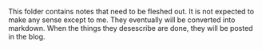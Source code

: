 This folder contains notes that need to be fleshed out.
It is not expected to make any sense except to me.
They eventually will be converted into markdown.
When the things they desescribe are done, they will be posted in
the blog.